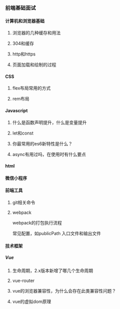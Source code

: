 ### 前端基础面试


#### 计算机和浏览器基础

1. 浏览器的几种缓存和用法

2. 304和缓存

3. http和https

4. 页面加载和绘制的过程

#### CSS

1. flex布局常用的方式

2. rem布局

#### Javascript

1. 什么是函数声明提升，什么是变量提升

2. let和const

3. 你最常用的es6新特性是什么？

4. async有用过吗，在使用时有什么要点

#### html


#### 微信小程序


#### 前端工具

1. git相关命令

2. webpack

   webpack的打包执行流程

   常见配置，如publicPath 入口文件和输出文件


#### 技术框架

#####  Vue

1. 生命周期，2.x版本新增了哪几个生命周期

2. vue-router

3. vue的浏览器兼容性，为什么会存在此类兼容性问题？

4. vue的虚拟dom原理

  
